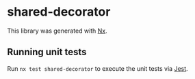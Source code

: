 # shared-decorator

This library was generated with [Nx](https://nx.dev).

## Running unit tests

Run `nx test shared-decorator` to execute the unit tests via [Jest](https://jestjs.io).

